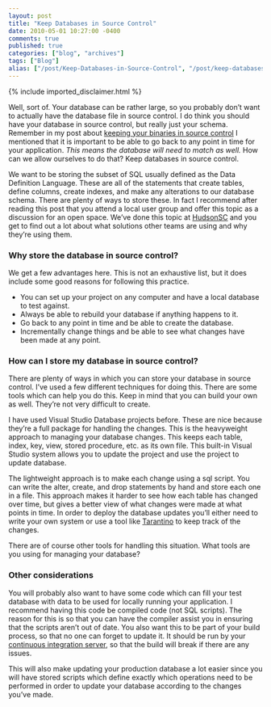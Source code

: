 ```yaml
---
layout: post
title: "Keep Databases in Source Control"
date: 2010-05-01 10:27:00 -0400
comments: true
published: true
categories: ["blog", "archives"]
tags: ["Blog"]
alias: ["/post/Keep-Databases-in-Source-Control", "/post/keep-databases-in-source-control"]
---
```

<!-- more -->
{% include imported_disclaimer.html %}
<p>Well, sort of. Your database can be rather large, so you probably don&rsquo;t want to actually have the database file in source control. I do think you should have your database in source control, but really just your schema. Remember in my post about <a href="http://brendan.enrick.com/blog/keep-binaries-in-source-control/" target="_blank">keeping your binaries in source control</a> I mentioned that it is important to be able to go back to any point in time for your application. <em>This means the database will need to match as well.</em> How can we allow ourselves to do that? Keep databases in source control.</p>
<p>We want to be storing the subset of SQL usually defined as the Data Definition Language. These are all of the statements that create tables, define columns, create indexes, and make any alterations to our database schema. There are plenty of ways to store these. In fact I recommend after reading this post that you attend a local user group and offer this topic as a discussion for an open space. We&rsquo;ve done this topic at <a href="http://hudsonsc.com/" target="_blank">HudsonSC</a> and you get to find out a lot about what solutions other teams are using and why they&rsquo;re using them.</p>
<h3>Why store the database in source control?</h3>
<p>We get a few advantages here. This is not an exhaustive list, but it does include some good reasons for following this practice.</p>
<ul>
<li>You can set up your project on any computer and have a local database to test against.</li>
<li>Always be able to rebuild your database if anything happens to it.</li>
<li>Go back to any point in time and be able to create the database.</li>
<li>Incrementally change things and be able to see what changes have been made at any point.</li>
</ul>
<h3>How can I store my database in source control?</h3>
<p>There are plenty of ways in which you can store your database in source control. I&rsquo;ve used a few different techniques for doing this. There are some tools which can help you do this. Keep in mind that you can build your own as well. They&rsquo;re not very difficult to create.</p>
<p>I have used Visual Studio Database projects before. These are nice because they&rsquo;re a full package for handling the changes. This is the heavyweight approach to managing your database changes. This keeps each table, index, key, view, stored procedure, etc. as its own file. This built-in Visual Studio system allows you to update the project and use the project to update database.</p>
<p>The lightweight approach is to make each change using a sql script. You can write the alter, create, and drop statements by hand and store each one in a file. This approach makes it harder to see how each table has changed over time, but gives a better view of what changes were made at what points in time. In order to deploy the database updates you&rsquo;ll either need to write your own system or use a tool like <a href="http://code.google.com/p/tarantino/" target="_blank">Tarantino</a> to keep track of the changes.</p>
<p>There are of course other tools for handling this situation. What tools are you using for managing your database?</p>
<h3>Other considerations</h3>
<p>You will probably also want to have some code which can fill your test database with data to be used for locally running your application. I recommend having this code be compiled code (not SQL scripts). The reason for this is so that you can have the compiler assist you in ensuring that the scripts aren&rsquo;t out of date. You also want this to be part of your build process, so that no one can forget to update it. It should be run by your <a href="http://brendan.enrick.com/post/2009/06/11/Everyone-Should-Have-a-Continuous-Integration-Server.aspx" target="_blank">continuous integration server</a>, so that the build will break if there are any issues.</p>
<p>This will also make updating your production database a lot easier since you will have stored scripts which define exactly which operations need to be performed in order to update your database according to the changes you&rsquo;ve made.</p>
